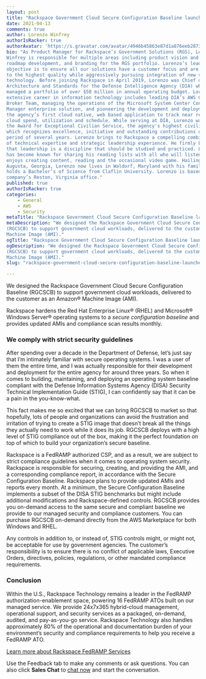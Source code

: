 ```yaml
---
layout: post
title: "Rackspace Government Cloud Secure Configuration Baseline launches on the AWS Marketplace"
date: 2021-04-13
comments: true
author: Lorenzo Winfrey
authorIsRacker: true
authorAvatar: 'https://s.gravatar.com/avatar/4946b45863e87d1a876eeb2873af2593'
bio: "As Product Manager for Rackspace’s Government Solutions (RGS), Lorenzo D.
Winfrey is responsible for multiple areas including product vision and strategy,
roadmap development, and branding for the RGS portfolio. Lorenzo’s leadership
objective is to ensure all our solutions have a customer focus and are built
to the highest quality while aggressively pursuing integration of new value added
technology. Before joining Rackspace in April 2019, Lorenzo was Chief of
Architecture and Standards for the Defense Intelligence Agency (DIA) where he
managed a portfolio of over $50 million in annual operating budget. Lorenzo’s
extensive career in information technology includes leading DIA’s AWS Cloud
Broker Team, managing the operations of the Microsoft System Center Configuration
Manager enterprise solution, and pioneering the development and deployment of
the agency’s first cloud native, web based application to track near real time
cloud spend, utilization and schedule. While serving at DIA, Lorenzo was awarded
the Award for Exceptional Civilian Service, the agency's highest civilian award,
which recognizes excellence, initiative and outstanding contributions over a
period of several years. Lorenzo brings to Rackspace a compelling combination
of technical expertise and strategic leadership experience. He firmly believes
that leadership is a discipline that should be studied and practiced. Lorenzo
has become known for sharing his reading lists with all who will listen. He
enjoys creating content, reading and the occasional video game. Hailing from
Augusta, Georgia, Lorenzo now lives in Waldorf, Maryland with his family. He
holds a Bachelor’s of Science from Claflin University. Lorenzo is based in the
company’s Reston, Virginia office."
published: true
authorIsRacker: true
categories:
    - General
    - AWS
    - Security
metaTitle: "Rackspace Government Cloud Secure Configuration Baseline launches on the AWS Marketplace"
metaDescription: "We designed the Rackspace Government Cloud Secure Configuration Baseline
(RGCSCB) to support government cloud workloads, delivered to the customer as an Amazon&reg;
Machine Image (AMI)."
ogTitle: "Rackspace Government Cloud Secure Configuration Baseline launches on the AWS Marketplace"
ogDescription: "We designed the Rackspace Government Cloud Secure Configuration Baseline
(RGCSCB) to support government cloud workloads, delivered to the customer as an Amazon&reg;
Machine Image (AMI)."
slug: "rackspace-government-cloud-secure-configuration-baseline-launches-on-the-aws-marketplace"

---
```


We designed the Rackspace Government Cloud Secure Configuration Baseline (RGCSCB) to
support government cloud workloads, delivered to the customer as an Amazon&reg; Machine
Image (AMI).

<!--more-->

Rackspace hardens the Red Hat Enterprise Linux&reg; (RHEL) and Microsoft&reg; Windows
Server&reg; operating systems to a *secure configuration baseline* and provides updated
AMIs and compliance scan results monthly.

### We comply with strict security guidelines

After spending over a decade in the Department of Defense, let’s just say that I’m
intimately familiar with secure operating systems. I was a user of them the entire time,
and I was actually responsible for their development and deployment for the entire agency
for around three years. So when it comes to building, maintaining, and deploying an
operating system baseline compliant with the Defense Information Systems Agency (DISA)
Security Technical Implementation Guide (STIG), I can confidently say that it can be a
pain in the you-know-what.

This fact makes me so excited that we can bring RGCSCB to market so that hopefully, lots
of people and organizations can avoid the frustration and irritation of trying to create a
STIG image that doesn’t break all the things they actually need to work while it does its
job. RGCSCB deploys with a high level of STIG compliance out of the box, making it the
perfect foundation on top of which to build your organization’s secure baseline.

Rackspace is a FedRAMP authorized CSP, and as a result, we are subject to strict compliance
guidelines when it comes to operating system security. Rackspace is responsible for securing,
creating, and providing the AMI, and a corresponding compliance report, in accordance with
the Secure Configuration Baseline. Rackspace plans to provide updated AMIs and reports every
month. At a minimum, the Secure Configuration Baseline implements a subset of the DISA STIG
benchmarks but might include additional modifications and Rackspace-defined controls. RGCSCB
provides you on-demand access to the same secure and compliant baseline we provide to our
managed security and compliance customers. You can purchase RGCSCB on-demand directly from
the AWS Marketplace for both Windows and RHEL.

Any controls in addition to, or instead of, STIG controls might, or might not, be acceptable
for use by government agencies. The customer’s responsibility is to ensure there is no
conflict of applicable laws, Executive Orders, directives, policies, regulations, or other
mandated compliance requirements. 

### Conclusion

Within the U.S., Rackspace Technology remains a leader in the FedRAMP authorization-enablement
space, powering 16 FedRAMP ATOs built on our managed service. We provide 24x7x365 hybrid-cloud
management, operational support, and security services as a packaged, on-demand, audited,
and pay-as-you-go service. Rackspace Technology also handles approximately 80% of the
operational and documentation burden of your environment’s security and compliance requirements
to help you receive a FedRAMP ATO.

<a class="cta red" id="cta" href="https://www.rackspace.com/fedramp">Learn more about Rackspace FedRAMP Services</a>

Use the Feedback tab to make any comments or ask questions. You can also click
**Sales Chat** to [chat now](https://www.rackspace.com/) and start the conversation.
